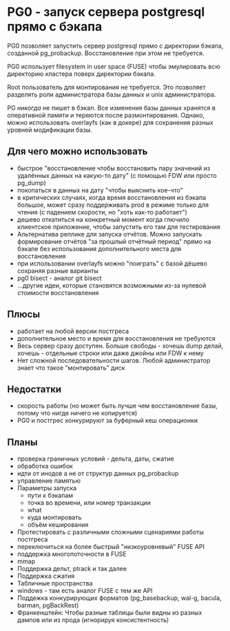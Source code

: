 # PG0 - запуск сервера postgresql прямо с бэкапа
PG0 позволяет запустить сервер postgresql прямо с директории бэкапа, созданной pg\_probackup. Восстановление при этом не требуется.

PG0 использует filesystem in user space (FUSE) чтобы эмулировать всю директорию кластера поверх директории бэкапа.

Root пользователь для монтирования не требуется. Это позволяет разделять роли администратора базы данных и unix администратора.

PG _никогда_ не пишет в бэкап. Все изменения базы данных хранятся в оперативной памяти и теряются после размонтирования. Однако, можно использовать overlayfs (как в докере) для сохранения разных уровней модификации базы.

## Для чего можно использовать
* быстрое "восстановление чтобы восстановить пару значений из удалённых данных на какую-то дату" (с помощью FDW или просто pg\_dump)
* покопаться в данных на дату "чтобы выяснить кое-что"
* в критических случаях, когда время восстановления из бэкапа большое, может сразу поддерживать prod в режиме только для чтения (с падением скорости, но "хоть как-то работает")
* дешево откатиться на конкретный момент когда глючило клиентское приложение, чтобы запустить его там для тестирования
* Альтернатива реплике для запуска отчётов. Можно запускать формирование отчётов "за прошлый отчётный период" прямо на бэкапе без использования дополнительного места для восстановления
* при использовании overlayfs можно "поиграть" с базой дёшево сохраняя разные варианты
* pg0 bisect - аналог git bisect
* ...другие идеи, которые становятся возможными из-за нулевой стоимости восстановления

## Плюсы
* работает на любой версии постгреса
* дополнительное место и время для восстановления не требуются
* Весь сервер сразу доступен. Больше свободы - хочешь dump делай, хочешь - отдельные строки или даже джойны или FDW к нему
* Нет сложной последовательности шагов. Любой администратор знает что такое "монтировать" диск

## Недостатки
* скорость работы (но может быть лучше чем восстановление базы, потому что нигде ничего не копируется)
* PG0 и постгрес конкурируют за буферный кеш операционки

## Планы
* проверка граничных условий - дельта, даты, сжатие
* обработка ошибок
* идти от инодов а не от структур данных pg\_probackup
* управление памятью
* Параметры запуска
   - пути к бэкапам
   - точка во времени, или номер транзакции
   - what
   - куда монтировать
   - объём кеширования
* Протестировать с различными сложными сценариями работы постгреса
* переключиться на более быстрый "низкоуровневый" FUSE API
* поддержка многопоточности в FUSE
* mmap
* Поддержка дельт, ptrack и так далее
* Поддержка сжатия
* Табличные пространства
* windows - там есть аналог FUSE с тем же API
* Поддежка конкурирующих форматов (pg\_basebackup, wal-g, bacula, barman, pgBackRest)
* Франкенштейн: Чтобы разные таблицы были видны из разных дампов или из прода (игнорируя консистентность)
